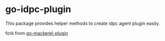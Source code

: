 go-idpc-plugin 
==================

This package provides helper methods to create idpc agent plugin easily.


fork from [go-mackerel-plugin](https://github.com/mackerelio/go-mackerel-plugin)